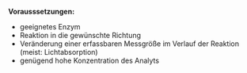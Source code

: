 **Vorausssetzungen:**
- geeignetes Enzym
- Reaktion in die gewünschte Richtung
- Veränderung einer erfassbaren Messgröße im Verlauf der Reaktion (meist: Lichtabsorption)
- genügend hohe Konzentration des Analyts

